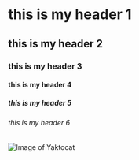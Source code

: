 #  this is my  header 1
## this is my  header 2 
### this is my  header 3
#### this is my header 4
##### this is my  header 5
###### this is my header 6


![Image of Yaktocat](https://octodex.github.com/images/yaktocat.png)

